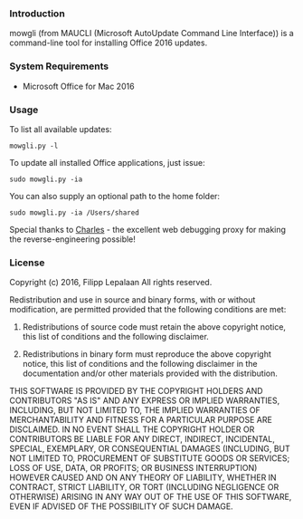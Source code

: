 ### Introduction

mowgli (from MAUCLI (Microsoft AutoUpdate Command Line Interface)) is a command-line tool for installing Office 2016 updates.


### System Requirements

- Microsoft Office for Mac 2016


### Usage

To list all available updates:

```mowgli.py -l```

To update all installed Office applications, just issue:

```sudo mowgli.py -ia```

You can also supply an optional path to the home folder:

```sudo mowgli.py -ia /Users/shared```


Special thanks to [Charles](https://www.charlesproxy.com) - the excellent web debugging proxy for making the reverse-engineering possible!



### License

Copyright (c) 2016, Filipp Lepalaan All rights reserved.

Redistribution and use in source and binary forms, with or without
modification, are permitted provided that the following conditions are met:

1. Redistributions of source code must retain the above copyright
   notice, this list of conditions and the following disclaimer.

2. Redistributions in binary form must reproduce the above copyright
   notice, this list of conditions and the following disclaimer in the
   documentation and/or other materials provided with the distribution.

THIS SOFTWARE IS PROVIDED BY THE COPYRIGHT HOLDERS AND CONTRIBUTORS "AS IS"
AND ANY EXPRESS OR IMPLIED WARRANTIES, INCLUDING, BUT NOT LIMITED TO, THE
IMPLIED WARRANTIES OF MERCHANTABILITY AND FITNESS FOR A PARTICULAR PURPOSE
ARE DISCLAIMED. IN NO EVENT SHALL THE COPYRIGHT HOLDER OR CONTRIBUTORS BE
LIABLE FOR ANY DIRECT, INDIRECT, INCIDENTAL, SPECIAL, EXEMPLARY, OR
CONSEQUENTIAL DAMAGES (INCLUDING, BUT NOT LIMITED TO, PROCUREMENT OF
SUBSTITUTE GOODS OR SERVICES; LOSS OF USE, DATA, OR PROFITS; OR BUSINESS
INTERRUPTION) HOWEVER CAUSED AND ON ANY THEORY OF LIABILITY, WHETHER IN
CONTRACT, STRICT LIABILITY, OR TORT (INCLUDING NEGLIGENCE OR OTHERWISE)
ARISING IN ANY WAY OUT OF THE USE OF THIS SOFTWARE, EVEN IF ADVISED OF THE
POSSIBILITY OF SUCH DAMAGE.
 